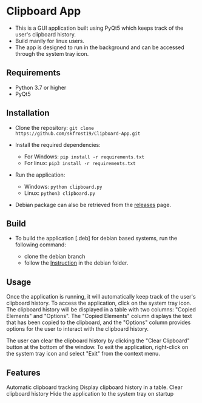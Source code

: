# Clipboard App

- This is a GUI application built using PyQt5 which keeps track of the user's clipboard history.
- Build manily for linux users.
- The app is designed to run in the background and can be accessed through the system tray icon.

## Requirements

- Python 3.7 or higher
- PyQt5

## Installation

- Clone the repository: `git clone https://github.com/skfrost19/Clipboard-App.git`
- Install the required dependencies:

  - For Windows: `pip install -r requirements.txt`
  - For linux: `pip3 install -r requirements.txt`

- Run the application:

  - Windows: `python clipboard.py`
  - Linux: `python3 clipboard.py`

- Debian package can also be retrieved from the [releases](https://github.com/skfrost19/Clipboard-App/releases/tag/v0.0.1deb) page.

## Build

- To build the application [.deb] for debian based systems, run the following command:

  - clone the debian branch
  - follow the [Instruction](https://github.com/skfrost19/Clipboard-App/blob/Debian/debian/install.md) in the debian folder.

## Usage

Once the application is running, it will automatically keep track of the user's clipboard history. To access the application, click on the system tray icon. The clipboard history will be displayed in a table with two columns: "Copied Elements" and "Options". The "Copied Elements" column displays the text that has been copied to the clipboard, and the "Options" column provides options for the user to interact with the clipboard history.

The user can clear the clipboard history by clicking the "Clear Clipboard" button at the bottom of the window. To exit the application, right-click on the system tray icon and select "Exit" from the context menu.

## Features

Automatic clipboard tracking
Display clipboard history in a table.
Clear clipboard history
Hide the application to the system tray on startup
